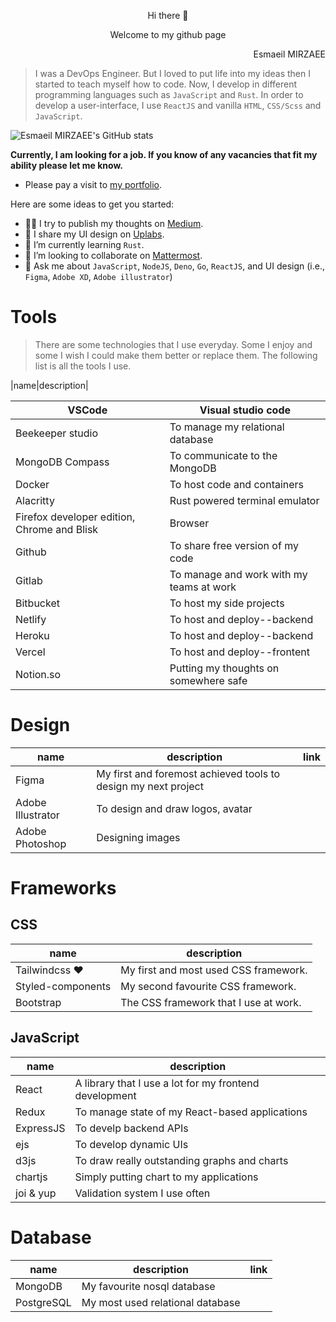 <p align="center">Hi there 👋</p>
<p align="center">Welcome to my github page</p>
<p align="right">Esmaeil MIRZAEE</p>


> I was a DevOps Engineer. But I loved to put life into my ideas then I started to teach myself how to code. Now, I develop in different programming languages such as `JavaScript` and `Rust`. In order to develop a user-interface, I use `ReactJS` and vanilla `HTML`, `CSS/Scss` and `JavaScript`. 

![Esmaeil MIRZAEE's GitHub stats](https://github-readme-stats.vercel.app/api?username=esmaeilmirzaee&show_icons=true&theme=radical)


**Currently, I am looking for a job. If you know of any vacancies that fit my ability please let me know.**

- Please pay a visit to [my portfolio](https://esmaeilmirzaee.github.io).

Here are some ideas to get you started:

- ✍🏻 I try to publish my thoughts on [Medium](https://esmaeilmirzaee.medium.com/).
- 🎨 I share my UI design on [Uplabs](https://uplabs.com/esmaeilmirzaee).
- 🌱 I’m currently learning `Rust`.
- 👯 I’m looking to collaborate on [Mattermost](https://mattermost.com/).
- 💬 Ask me about `JavaScript`, `NodeJS`, `Deno`, `Go`, `ReactJS`, and UI design (i.e., `Figma`, `Adobe XD`, `Adobe illustrator`)

# Tools

> There are some technologies that I use everyday. Some I enjoy and some I wish I could make them better or replace them. The following list is all the tools I use.

|name|description|

|VSCode|Visual studio code|
|-----|--------|
|Beekeeper studio|To manage my relational database|
|MongoDB Compass|To communicate to the MongoDB|
|Docker|To host code and containers|
|Alacritty|Rust powered terminal emulator|
|Firefox developer edition, Chrome and Blisk|Browser|
|Github|To share free version of my code|
|Gitlab|To manage and work with my teams at work|
|Bitbucket|To host my side projects|
|Netlify|To host and deploy--backend|
|Heroku|To host and deploy--backend|
|Vercel|To host and deploy--frontent|
|Notion.so|Putting my thoughts on somewhere safe|


# Design
|name|description|link|
|-----|--------|----|
|Figma|My first and foremost achieved tools to design my next project||
|Adobe Illustrator|To design and draw logos, avatar||
|Adobe Photoshop|Designing images||

# Frameworks
## CSS
|name|description|
|-----|--------|
|Tailwindcss ❤️|My first and most used CSS framework.|
|Styled-components|My second favourite CSS framework.|
|Bootstrap|The CSS framework that I use at work.|

## JavaScript
|name|description|
|-----|--------|
|React|A library that I use a lot for my frontend development|
|Redux|To manage state of my React-based applications|
|ExpressJS|To develp backend APIs|
|ejs|To develop dynamic UIs|
|d3js|To draw really outstanding graphs and charts|
|chartjs|Simply putting chart to my applications|
|joi & yup|Validation system I use often|

# Database
|name|description|link|
|-----|--------|---|
|MongoDB|My favourite nosql database||
|PostgreSQL|My most used relational database||

